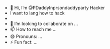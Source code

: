 - 👋 Hi, I’m @PDaddyInprsondaddyparty
Hacker
- I want to lang how to hack
- 
- 💞️ I’m looking to collaborate on ...
- 📫 How to reach me ...
- 😄 Pronouns: ...
- ⚡ Fun fact: ...

<!---
PDaddyInprsondaddyparty/PDaddyInprsondaddyparty is a ✨ special ✨ repository because its `README.md` (this file) appears on your GitHub profile.
You can click the Preview link to take a look at your changes.
--->
